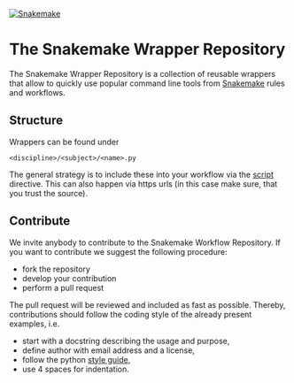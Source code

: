 [![Snakemake](https://img.shields.io/badge/snakemake-≥3.5.0-brightgreen.svg?style=flat-square)](https://bitbucket.org/johanneskoester/snakemake)

# The Snakemake Wrapper Repository

The Snakemake Wrapper Repository is a collection of reusable wrappers that allow to quickly use popular command line tools 
from [Snakemake](https://bitbucket.org/johanneskoester/snakemake) rules and workflows.

## Structure

Wrappers can be found under

```
<discipline>/<subject>/<name>.py
```

The general strategy is to include these into your workflow via the [script](https://bitbucket.org/snakemake/snakemake/wiki/Documentation#markdown-header-external-scripts) directive.
This can also happen via https urls (in this case make sure, that you trust the source).

## Contribute

We invite anybody to contribute to the Snakemake Workflow Repository.
If you want to contribute we suggest the following procedure:

* fork the repository
* develop your contribution
* perform a pull request

The pull request will be reviewed and included as fast as possible.
Thereby, contributions should follow the coding style of the already present examples, i.e.

* start with a docstring describing the usage and purpose,
* define author with email address and a license,
* follow the python [style guide](http://legacy.python.org/dev/peps/pep-0008),
* use 4 spaces for indentation.
